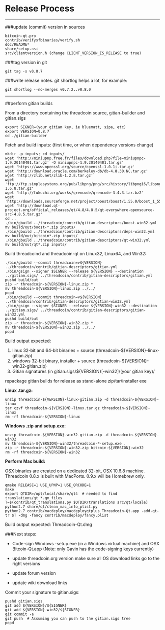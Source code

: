 Release Process
====================

* * *

###update (commit) version in sources


	bitcoin-qt.pro
	contrib/verifysfbinaries/verify.sh
	doc/README*
	share/setup.nsi
	src/clientversion.h (change CLIENT_VERSION_IS_RELEASE to true)

###tag version in git

	git tag -s v0.8.7

###write release notes. git shortlog helps a lot, for example:

	git shortlog --no-merges v0.7.2..v0.8.0

* * *

##perform gitian builds

 From a directory containing the threadcoin source, gitian-builder and gitian.sigs
  
	export SIGNER=(your gitian key, ie bluematt, sipa, etc)
	export VERSION=0.8.7
	cd ./gitian-builder

 Fetch and build inputs: (first time, or when dependency versions change)

	mkdir -p inputs; cd inputs/
	wget 'http://miniupnp.free.fr/files/download.php?file=miniupnpc-1.9.20140401.tar.gz' -O miniupnpc-1.9.20140401.tar.gz'
	wget 'https://www.openssl.org/source/openssl-1.0.1i.tar.gz'
	wget 'http://download.oracle.com/berkeley-db/db-4.8.30.NC.tar.gz'
	wget 'http://zlib.net/zlib-1.2.8.tar.gz'
	wget 'ftp://ftp.simplesystems.org/pub/libpng/png/src/history/libpng16/libpng-1.6.8.tar.gz'
	wget 'http://fukuchi.org/works/qrencode/qrencode-3.4.3.tar.bz2'
	wget 'http://downloads.sourceforge.net/project/boost/boost/1.55.0/boost_1_55_0.tar.bz2'
	wget 'http://download.qt-project.org/official_releases/qt/4.8/4.8.5/qt-everywhere-opensource-src-4.8.5.tar.gz'
	cd ..
	./bin/gbuild ../threadcoin/contrib/gitian-descriptors/boost-win32.yml
	mv build/out/boost-*.zip inputs/
	./bin/gbuild ../threadcoin/contrib/gitian-descriptors/deps-win32.yml
	mv build/out/bitcoin*.zip inputs/
	./bin/gbuild ../threadcoin/contrib/gitian-descriptors/qt-win32.yml
	mv build/out/qt*.zip inputs/

 Build threadcoind and threadcoin-qt on Linux32, Linux64, and Win32:
  
	./bin/gbuild --commit threadcoin=v${VERSION} ../threadcoin/contrib/gitian-descriptors/gitian.yml
	./bin/gsign --signer $SIGNER --release ${VERSION} --destination ../gitian.sigs/ ../threadcoin/contrib/gitian-descriptors/gitian.yml
	pushd build/out
	zip -r threadcoin-${VERSION}-linux.zip *
	mv threadcoin-${VERSION}-linux.zip ../../
	popd
	./bin/gbuild --commit threadcoin=v${VERSION} ../threadcoin/contrib/gitian-descriptors/gitian-win32.yml
	./bin/gsign --signer $SIGNER --release ${VERSION}-win32 --destination ../gitian.sigs/ ../threadcoin/contrib/gitian-descriptors/gitian-win32.yml
	pushd build/out
	zip -r threadcoin-${VERSION}-win32.zip *
	mv threadcoin-${VERSION}-win32.zip ../../
	popd

  Build output expected:

  1. linux 32-bit and 64-bit binaries + source (threadcoin-${VERSION}-linux-gitian.zip)
  2. windows 32-bit binary, installer + source (threadcoin-${VERSION}-win32-gitian.zip)
  3. Gitian signatures (in gitian.sigs/${VERSION}[-win32]/(your gitian key)/

repackage gitian builds for release as stand-alone zip/tar/installer exe

**Linux .tar.gz:**

	unzip threadcoin-${VERSION}-linux-gitian.zip -d threadcoin-${VERSION}-linux
	tar czvf threadcoin-${VERSION}-linux.tar.gz threadcoin-${VERSION}-linux
	rm -rf threadcoin-${VERSION}-linux

**Windows .zip and setup.exe:**

	unzip threadcoin-${VERSION}-win32-gitian.zip -d threadcoin-${VERSION}-win32
	mv threadcoin-${VERSION}-win32/threadcoin-*-setup.exe .
	zip -r threadcoin-${VERSION}-win32.zip bitcoin-${VERSION}-win32
	rm -rf threadcoin-${VERSION}-win32

**Perform Mac build:**

  OSX binaries are created on a dedicated 32-bit, OSX 10.6.8 machine.
  Threadcoin 0.8.x is built with MacPorts.  0.9.x will be Homebrew only.

	qmake RELEASE=1 USE_UPNP=1 USE_QRCODE=1
	make
	export QTDIR=/opt/local/share/qt4  # needed to find translations/qt_*.qm files
	T=$(contrib/qt_translations.py $QTDIR/translations src/qt/locale)
	python2.7 share/qt/clean_mac_info_plist.py
	python2.7 contrib/macdeploy/macdeployqtplus Threadcoin-Qt.app -add-qt-tr $T -dmg -fancy contrib/macdeploy/fancy.plist

 Build output expected: Threadcoin-Qt.dmg

###Next steps:

* Code-sign Windows -setup.exe (in a Windows virtual machine) and
  OSX Bitcoin-Qt.app (Note: only Gavin has the code-signing keys currently)

* update threadcoin.org version
  make sure all OS download links go to the right versions

* update forum version

* update wiki download links

Commit your signature to gitian.sigs:

	pushd gitian.sigs
	git add ${VERSION}/${SIGNER}
	git add ${VERSION}-win32/${SIGNER}
	git commit -a
	git push  # Assuming you can push to the gitian.sigs tree
	popd

